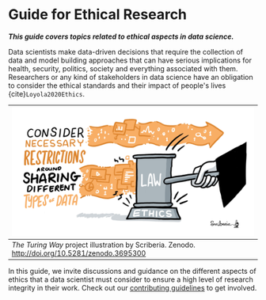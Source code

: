 # Guide for Ethical Research

***This guide covers topics related to ethical aspects in data science.***

Data scientists make data-driven decisions that require the collection of data and model building approaches that can have serious implications for health, security, politics, society and everything associated with them.
Researchers or any kind of stakeholders in data science have an obligation to consider the ethical standards and their impact of people's lives {cite}`Loyola2020Ethics`.

| ![An illustration of a wooden judge hammer labeled with law is hitting a plank labeled with ethics with a quotation "consider necessary restriction around sharing different types of data"](../figures/ethics.jpg) |
| ---------------|
| _The Turing Way_ project illustration by Scriberia. Zenodo. http://doi.org/10.5281/zenodo.3695300 |

In this guide, we invite discussions and guidance on the different aspects of ethics that a data scientist must consider to ensure a high level of research integrity in their work.
Check out our [contributing guidelines](https://github.com/alan-turing-institute/the-turing-way/blob/master/CONTRIBUTING.md) to get involved.